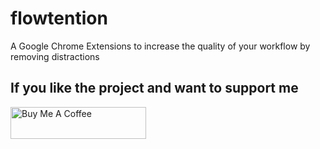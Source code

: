 # flowtention
A Google Chrome Extensions to increase the quality of your workflow by removing distractions

## If you like the project and want to support me

<a href="https://www.buymeacoffee.com/raphaelbernhart" target="_blank"><img src="https://cdn.buymeacoffee.com/buttons/default-red.png" alt="Buy Me A Coffee" style="height: 51px !important;width: 217px !important;" ></a>
